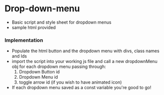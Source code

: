 # Drop-down-menu

- Basic script and style sheet for dropdown menus
- sample html provided

### Implementation

- Populate the html button and the dropdown menu with divs, class names and Ids
- import the script into your working js file and call a new dropdownMenu obj for each dropdown menu passing through: 
	1. Dropdown Button id
	2. Dropdown Menu id
	3. toggle arrow id (if you wish to have animated icon)
- If each dropdown menu saved as a const variable you're good to go!
